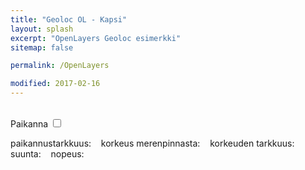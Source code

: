 ```yaml
---
title: "Geoloc OL - Kapsi"
layout: splash
excerpt: "OpenLayers Geoloc esimerkki"
sitemap: false

permalink: /OpenLayers

modified: 2017-02-16
---
```

<link rel="stylesheet" href="assets/css/ol.css" type="text/css">

<meta charset="utf-8">
<meta http-equiv="X-UA-Compatible" content="chrome=1">
<meta name="viewport" content="initial-scale=1.0, user-scalable=no, width=device-width">

<style type="text/css">
  html, body, .map {
    width: 100%;
  }
</style>
<div id="map" class="map"></div>

<script src="https://cdn.polyfill.io/v2/polyfill.min.js?features=requestAnimationFrame,Element.prototype.classList"></script>

<script src="assets/js/ol.js"></script>

<script src="assets/js/bundle_Geoloc.js"> </script>
<div id="info">&nbsp;</div>

<label for="track">
  Paikanna
  <input id="track" type="checkbox"/>
</label>
<p>
  paikannustarkkuus: <code id="accuracy"></code>&nbsp;&nbsp;
  korkeus merenpinnasta: <code id="altitude"></code>&nbsp;&nbsp;
  korkeuden tarkkuus: <code id="altitudeAccuracy"></code>&nbsp;&nbsp;
  suunta: <code id="heading"></code>&nbsp;&nbsp;
  nopeus: <code id="speed"></code>
</p>
